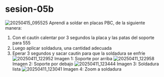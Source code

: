 # sesion-05b
![20250415_095525](https://github.com/user-attachments/assets/49967a5a-b22e-4a23-b042-72b6e253b618)
Aprendí a soldar en placas PBC, de la siguiente manera:
1. Con el cautín calentar por 3 segundos la placa y las patas del soporte para 555
2. Luego aplicar soldadura, una cantidad adecuada
3. Eperar 3 segundos y sacar cautín para que la soldadura se enfríe
![20250411_122952](https://github.com/user-attachments/assets/a6491f46-db1b-4090-b41e-e46ec972c41f)
Imagen 1: Soporte por arriba
![20250411_122958](https://github.com/user-attachments/assets/94961a5f-a885-403a-9e12-92eb09ccbcd8)
Imagen 2: Soporte por debajo
![20250411_123444](https://github.com/user-attachments/assets/c794066e-c8c2-4e16-aa0d-79a17e4039f0)
Imagen 3: Soldadura lista
![20250411_123041](https://github.com/user-attachments/assets/1c18bec2-5bde-4c17-82d4-efbd91c76a60)
Imagen 4: Zoom a soldadura
